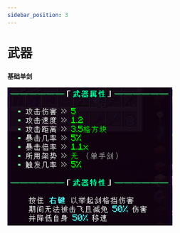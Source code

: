 ```yaml
---
sidebar_position: 3
---
```


# 武器


### **`基础单剑`**
![图片](./img/sword.png)


























